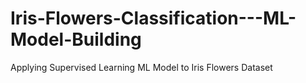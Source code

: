 # Iris-Flowers-Classification---ML-Model-Building
Applying Supervised Learning ML Model to Iris Flowers Dataset
